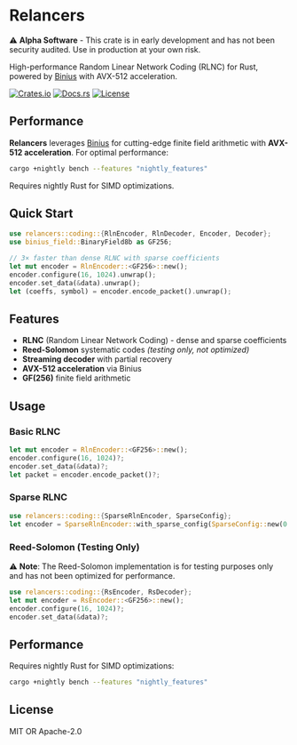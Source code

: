 # Relancers

⚠️ **Alpha Software** - This crate is in early development and has not been security audited. Use in production at your own risk.

High-performance Random Linear Network Coding (RLNC) for Rust, powered by [Binius](https://github.com/IrreducibleOSS/binius) with AVX-512 acceleration.

[![Crates.io](https://img.shields.io/crates/v/relancers.svg)](https://crates.io/crates/relancers)
[![Docs.rs](https://img.shields.io/docsrs/relancers)](https://docs.rs/relancers)
[![License](https://img.shields.io/crates/l/relancers.svg)](#license)

## Performance

**Relancers** leverages [Binius](https://github.com/IrreducibleOSS/binius) for cutting-edge finite field arithmetic with **AVX-512 acceleration**. For optimal performance:

```bash
cargo +nightly bench --features "nightly_features"
```

Requires nightly Rust for SIMD optimizations.

## Quick Start

```rust
use relancers::coding::{RlnEncoder, RlnDecoder, Encoder, Decoder};
use binius_field::BinaryField8b as GF256;

// 3× faster than dense RLNC with sparse coefficients
let mut encoder = RlnEncoder::<GF256>::new();
encoder.configure(16, 1024).unwrap();
encoder.set_data(&data).unwrap();
let (coeffs, symbol) = encoder.encode_packet().unwrap();
```

## Features

- **RLNC** (Random Linear Network Coding) - dense and sparse coefficients
- **Reed-Solomon** systematic codes *(testing only, not optimized)*
- **Streaming decoder** with partial recovery
- **AVX-512 acceleration** via Binius
- **GF(256)** finite field arithmetic

## Usage

### Basic RLNC
```rust
let mut encoder = RlnEncoder::<GF256>::new();
encoder.configure(16, 1024)?;
encoder.set_data(&data)?;
let packet = encoder.encode_packet()?;
```

### Sparse RLNC
```rust
use relancers::coding::{SparseRlnEncoder, SparseConfig};
let encoder = SparseRlnEncoder::with_sparse_config(SparseConfig::new(0.3));
```

### Reed-Solomon (Testing Only)
⚠️ **Note**: The Reed-Solomon implementation is for testing purposes only and has not been optimized for performance.

```rust
use relancers::coding::{RsEncoder, RsDecoder};
let mut encoder = RsEncoder::<GF256>::new();
encoder.configure(16, 1024)?;
encoder.set_data(&data)?;
```

## Performance

Requires nightly Rust for SIMD optimizations:

```bash
cargo +nightly bench --features "nightly_features"
```

## License

MIT OR Apache-2.0